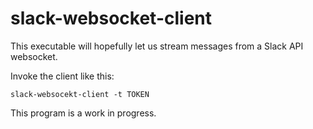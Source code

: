 # slack-websocket-client

This executable will hopefully let us stream messages from a Slack API websocket.

Invoke the client like this:

    slack-websocekt-client -t TOKEN 

This program is a work in progress.
    
